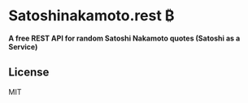  <h1>Satoshinakamoto.rest ₿</h1>
  <b>A free REST API for random Satoshi Nakamoto quotes (Satoshi as a Service)</b>

 <br />

## License

MIT
